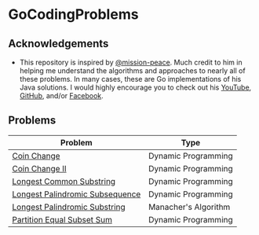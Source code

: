 # GoCodingProblems

## Acknowledgements

* This repository is inspired by [@mission-peace](https://github.com/mission-peace). Much credit to him in helping me understand the algorithms and approaches to nearly all of these problems. In many cases, these are Go implementations of his Java solutions. I would highly encourage you to check out his [YouTube](https://www.youtube.com/channel/UCZLJf_R2sWyUtXSKiKlyvAw), [GitHub](https://github.com/mission-peace/interview), and/or [Facebook](https://www.facebook.com/tusharroy25).

## Problems

| Problem | Type |
| --- | --- |
| [Coin Change](https://github.com/chrisjob1021/GoCodingProblems/blob/master/coinchange/) | Dynamic Programming |
| [Coin Change II](https://github.com/chrisjob1021/GoCodingProblems/blob/master/coinchange/) | Dynamic Programming |
| [Longest Common Substring](https://github.com/chrisjob1021/GoCodingProblems/blob/master/longcomsubstr/) | Dynamic Programming |
| [Longest Palindromic Subsequence](https://github.com/chrisjob1021/GoCodingProblems/blob/master/longpalsubseq/) | Dynamic Programming |
| [Longest Palindromic Substring](https://github.com/chrisjob1021/GoCodingProblems/blob/master/longpalsubstr/) | Manacher's Algorithm |
| [Partition Equal Subset Sum](https://github.com/chrisjob1021/GoCodingProblems/blob/master/partitionequalsubsetsum/) | Dynamic Programming |